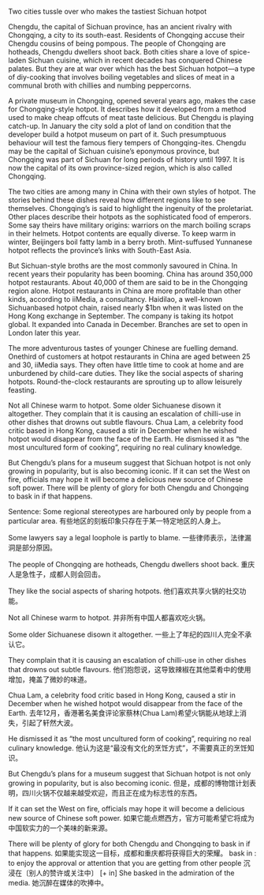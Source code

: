 Two cities tussle over who makes the tastiest Sichuan hotpot

Chengdu, the capital of Sichuan province, has an ancient rivalry with Chongqing, a city to its south-east. Residents of Chongqing accuse their Chengdu cousins of being pompous. The people of Chongqing are hotheads, Chengdu dwellers shoot back. Both cities share a love of spice-laden Sichuan cuisine, which in recent decades has conquered Chinese palates. But they are at war over which has the best Sichuan hotpot—a type of diy-cooking that involves boiling vegetables and slices of meat in a communal broth with chillies and numbing peppercorns.

A private museum in Chongqing, opened several years ago, makes the case for Chongqing-style hotpot. It describes how it developed from a method used to make cheap offcuts of meat taste delicious. But Chengdu is playing catch-up. In January the city sold a plot of land on condition that the developer build a hotpot museum on part of it. Such presumptuous behaviour will test the famous fiery tempers of Chongqing-ites. Chengdu may be the capital of Sichuan cuisine’s eponymous province, but Chongqing was part of Sichuan for long periods of history until 1997. It is now the capital of its own province-sized region, which is also called Chongqing.

The two cities are among many in China with their own styles of hotpot. The stories behind these dishes reveal how different regions like to see themselves. Chongqing’s is said to highlight the ingenuity of the proletariat. Other places describe their hotpots as the sophisticated food of emperors. Some say theirs have military origins: warriors on the march boiling scraps in their helmets. Hotpot contents are equally diverse. To keep warm in winter, Beijingers boil fatty lamb in a berry broth. Mint-suffused Yunnanese hotpot reflects the province’s links with South-East Asia.

But Sichuan-style broths are the most commonly savoured in China. In recent years their popularity has been booming. China has around 350,000 hotpot restaurants. About 40,000 of them are said to be in the Chongqing region alone. Hotpot restaurants in China are more profitable than other kinds, according to iiMedia, a consultancy. Haidilao, a well-known Sichuanbased hotpot chain, raised nearly $1bn when it was listed on the Hong Kong exchange in September. The company is taking its hotpot global. It expanded into Canada in December. Branches are set to open in London later this year.

The more adventurous tastes of younger Chinese are fuelling demand. Onethird of customers at hotpot restaurants in China are aged between 25 and 30, iiMedia says. They often have little time to cook at home and are unburdened by child-care duties. They like the social aspects of sharing hotpots. Round-the-clock restaurants are sprouting up to allow leisurely feasting.

Not all Chinese warm to hotpot. Some older Sichuanese disown it altogether. They complain that it is causing an escalation of chilli-use in other dishes that drowns out subtle flavours. Chua Lam, a celebrity food critic based in Hong Kong, caused a stir in December when he wished hotpot would disappear from the face of the Earth. He dismissed it as “the most uncultured form of cooking”, requiring no real culinary knowledge.

But Chengdu’s plans for a museum suggest that Sichuan hotpot is not only growing in popularity, but is also becoming iconic. If it can set the West on fire, officials may hope it will become a delicious new source of Chinese soft power. There will be plenty of glory for both Chengdu and Chongqing to bask in if that happens.

Sentence:
Some regional stereotypes are harboured only by people from a particular area.
有些地区的刻板印象只存在于某一特定地区的人身上。

Some lawyers say a legal loophole is partly to blame.
一些律师表示，法律漏洞是部分原因。

The people of Chongqing are hotheads, Chengdu dwellers shoot back.
重庆人是急性子，成都人则会回击。

They like the social aspects of sharing hotpots.
他们喜欢共享火锅的社交功能。

Not all Chinese warm to hotpot.
并非所有中国人都喜欢吃火锅。

Some older Sichuanese disown it altogether.
一些上了年纪的四川人完全不承认它。

They complain that it is causing an escalation of chilli-use in other dishes that drowns out subtle flavours.
他们抱怨说，这导致辣椒在其他菜肴中的使用增加，掩盖了微妙的味道。

Chua Lam, a celebrity food critic based in Hong Kong, caused a stir in December when he wished hotpot would disappear from the face of the Earth.
去年12月，香港著名美食评论家蔡林(Chua Lam)希望火锅能从地球上消失，引起了轩然大波。

He dismissed it as “the most uncultured form of cooking”, requiring no real culinary knowledge.
他认为这是“最没有文化的烹饪方式”，不需要真正的烹饪知识。

But Chengdu’s plans for a museum suggest that Sichuan hotpot is not only growing in popularity, but is also becoming iconic.
但是，成都的博物馆计划表明，四川火锅不仅越来越受欢迎，而且正在成为标志性的东西。

If it can set the West on fire, officials may hope it will become a delicious new source of Chinese soft power.
如果它能点燃西方，官方可能希望它将成为中国软实力的一个美味的新来源。

There will be plenty of glory for both Chengdu and Chongqing to bask in if that happens.
如果能实现这一目标，成都和重庆都将获得巨大的荣耀。
bask in :
to enjoy the approval or attention that you are getting from other people
沉浸在〔别人的赞许或关注中〕
[+ in]
She basked in the admiration of the media. 她沉醉在媒体的吹捧中。